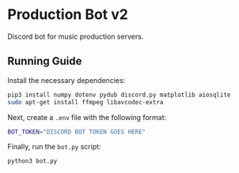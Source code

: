 # Production Bot v2

Discord bot for music production servers.

## Running Guide

Install the necessary dependencies:

```sh
pip3 install numpy dotenv pydub discord.py matplotlib aiosqlite
sudo apt-get install ffmpeg libavcodec-extra
```

Next, create a `.env` file with the following format:
```sh
BOT_TOKEN="DISCORD BOT TOKEN GOES HERE"
```

Finally, run the `bot.py` script:

```sh
python3 bot.py
```